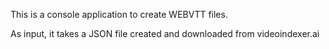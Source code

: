 This is a console application to create WEBVTT files.

As input, it takes a JSON file created and downloaded from videoindexer.ai
